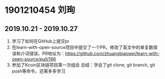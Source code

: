# 1901210454 刘珣 
## 2019.10.21 - 2019.10.27
1. 学习了如何在GitHub上提交pr
2. 在learn-with-open-source项目中提交了一个PR，修改了英文中的单复数错误和介词错误，PR地址为：https://github.com/zhuangbiaowei/learn-with-open-source/pull/196
3. 参加了Kcoin区块链项目第一次组会
总结：学会了git clone, git branch, git push等命令，还需多多学习

 

